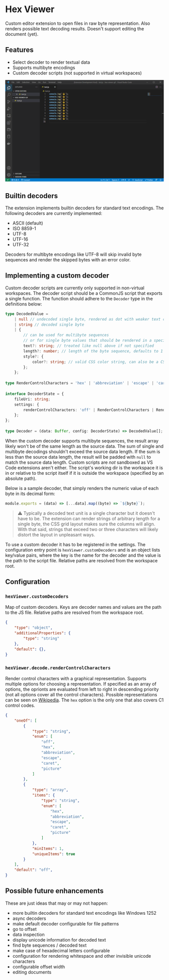 # Hex Viewer

Custom editor extension to open files in raw byte representation. Also renders possible text decoding results. Doesn't support editing the document (yet).

## Features

- Select decoder to render textual data
- Supports multibyte encodings
- Custom decoder scripts (not supported in virtual workspaces)

![](https://raw.githubusercontent.com/tao-cumplido/vscode-hex-viewer/main/sample.gif)

## Builtin decoders

The extension implements builtin decoders for standard text encodings. The following decoders are currently implemented:

- ASCII (default)
- ISO 8859-1
- UTF-8
- UTF-16
- UTF-32

Decoders for multibyte encodings like UTF-8 will skip invalid byte sequences and render the skipped bytes with an error color.

## Implementing a custom decoder

Custom decoder scripts are currently only supported in non-virtual workspaces. The decoder script should be a CommonJS script that exports a single function. The function should adhere to the `Decoder` type in the definitions below:

```ts
type DecodedValue = 
	| null // undecoded single byte, rendered as dot with weaker text color
	| string // decoded single byte
	| {
		// can be used for multibyte sequences
		// or for single byte values that should be rendered in a specific color
		text?: string; // treated like null above if not specified
		length?: number; // length of the byte sequence, defaults to 1
		style?: {
			color?: string; // valid CSS color string, can also be a CSS variable defined by VS Code for theming
		};
	};

type RenderControlCharacters = 'hex' | 'abbreviation' | 'escape' | 'caret' | 'picture';

interface DecoderState = {
	fileUri: string;
	settings: {
		renderControlCharacters: 'off' | RenderControlCharacters | RenderControlCharacters[];
	};
};

type Decoder = (data: Buffer, config: DecoderState) => DecodedValue[];
```

When the custom decoder supports multibyte sequences, the result array likely won't be of the same length as the source data. The sum of single and multibyte decodings shouldn't exceed the source data length. If the sum is less than the source data length, the result will be padded with `null` to match the source data length. Custom scripts are *not* sandboxed as VS Code extensions aren't either. The script's working dir is the workspace it is in or relative to the script itself if it is outside the workspace (specified by an absolute path).

Below is a sample decoder, that simply renders the numeric value of each byte in its decimal form:

```js
module.exports = (data) => [...data].map((byte) => `${byte}`);
```

> :warning: Typically a decoded text unit is a single character but it doesn't have to be. The extension can render strings of arbitrary length for a single byte, the CSS grid layout makes sure the columns will align. With that said, strings that exceed two or three characters will likely distort the layout in unpleasant ways.

To use a custom decoder it has to be registered in the settings. The configuration entry point is `hexViewer.customDecoders` and is an object lists key/value pairs, where the key is the name for the decoder and the value is the path to the script file. Relative paths are resolved from the workspace root.

## Configuration

### `hexViewer.customDecoders`

Map of custom decoders. Keys are decoder names and values are the path to the JS file. Relative paths are resolved from the workspace root.

```json
{
	"type": "object",
	"additionalProperties": {
		"type": "string"
	},
	"default": {},
}
```

### `hexViewer.decode.renderControlCharacters`

Render control characters with a graphical representation. Supports multiple options for choosing a representation. If specified as an array of options, the oprionts are evaluated from left to right in descending priority (not all options cover all the control characters). Possible representations can be seen on [Wikipedia](https://en.wikipedia.org/wiki/C0_and_C1_control_codes#Basic_ASCII_control_codes). The `hex` option is the only one that also covers C1 control codes.

```json
{
	"oneOf": [
		{
			"type": "string",
			"enum": [
				"off",
				"hex",
				"abbreviation",
				"escape",
				"caret",
				"picture"
			]
		},
		{
			"type": "array",
			"items": {
				"type": "string",
				"enum": [
					"hex",
					"abbreviation",
					"escape",
					"caret",
					"picture"
				]
			},
			"minItems": 1,
			"uniqueItems": true
		}
	],
	"default": "off",
}
```

## Possible future enhancements

These are just ideas that may or may not happen:

- more builtin decoders for standard text encodings like Windows 1252
- async decoders
- make default decoder configurable for file patterns
- go to offset
- data inspection
- display unicode information for decoded text
- find byte sequences / decoded text
- make case of hexadecimal letters configurable
- configuration for rendering whitespace and other invisible unicode characters
- configurable offset width
- editing documents
